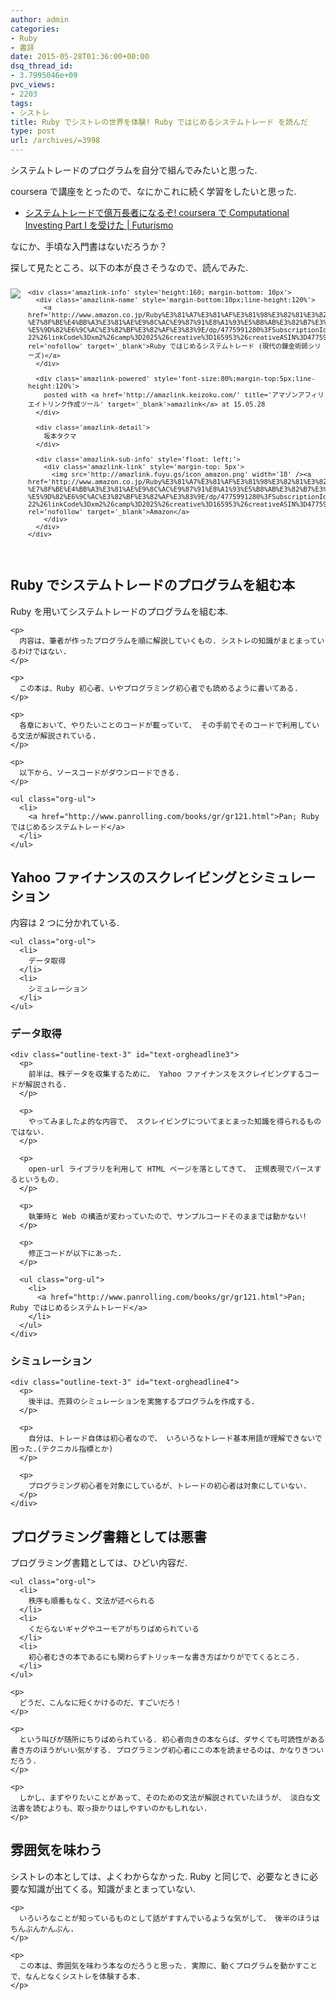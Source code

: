 ```yaml
---
author: admin
categories:
- Ruby
- 書評
date: 2015-05-28T01:36:00+00:00
dsq_thread_id:
- 3.7995046e+09
pvc_views:
- 2203
tags:
- シストレ
title: Ruby でシストレの世界を体験! Ruby ではじめるシステムトレード を読んだ
type: post
url: /archives/=3998
---
```


システムトレードのプログラムを自分で組んでみたいと思った. 

coursera で講座をとったので、なにかこれに続く学習をしたいと思った. 

<ul class="org-ul">
  <li>
    <a href="https://futurismo.biz/archives/2678">システムトレードで億万長者になるぞ! coursera で Computational Investing Part I を受けた | Futurismo</a>
  </li>
</ul>

なにか、手頃な入門書はないだろうか？ 

探して見たところ、以下の本が良さそうなので、読んでみた. 

<div class='amazlink-box' style='text-align:left;padding-bottom:20px;font-size:small;/zoom: 1;overflow: hidden;'>
  <div class='amazlink-list' style='clear: both;'>
    <div class='amazlink-image' style='float:left;margin:0px 12px 1px 0px;'>
      <a href='http://www.amazon.co.jp/Ruby%E3%81%A7%E3%81%AF%E3%81%98%E3%82%81%E3%82%8B%E3%82%B7%E3%82%B9%E3%83%86%E3%83%A0%E3%83%88%E3%83%AC%E3%83%BC%E3%83%89-%E7%8F%BE%E4%BB%A3%E3%81%AE%E9%8C%AC%E9%87%91%E8%A1%93%E5%B8%AB%E3%82%B7%E3%83%AA%E3%83%BC%E3%82%BA-%E5%9D%82%E6%9C%AC%E3%82%BF%E3%82%AF%E3%83%9E/dp/4775991280%3FSubscriptionId%3DAKIAJDINZW45GEGLXQQQ%26tag%3Dsleephacker-22%26linkCode%3Dxm2%26camp%3D2025%26creative%3D165953%26creativeASIN%3D4775991280' target='_blank' rel='nofollow'><img src='http://ecx.images-amazon.com/images/I/51k8mFR0UBL._SL160_.jpg' style='border: none;' /></a>
    </div>
    
    <div class='amazlink-info' style='height:160; margin-bottom: 10px'>
      <div class='amazlink-name' style='margin-bottom:10px;line-height:120%'>
        <a href='http://www.amazon.co.jp/Ruby%E3%81%A7%E3%81%AF%E3%81%98%E3%82%81%E3%82%8B%E3%82%B7%E3%82%B9%E3%83%86%E3%83%A0%E3%83%88%E3%83%AC%E3%83%BC%E3%83%89-%E7%8F%BE%E4%BB%A3%E3%81%AE%E9%8C%AC%E9%87%91%E8%A1%93%E5%B8%AB%E3%82%B7%E3%83%AA%E3%83%BC%E3%82%BA-%E5%9D%82%E6%9C%AC%E3%82%BF%E3%82%AF%E3%83%9E/dp/4775991280%3FSubscriptionId%3DAKIAJDINZW45GEGLXQQQ%26tag%3Dsleephacker-22%26linkCode%3Dxm2%26camp%3D2025%26creative%3D165953%26creativeASIN%3D4775991280' rel='nofollow' target='_blank'>Ruby ではじめるシステムトレード (現代の錬金術師シリーズ)</a>
      </div>
      
      <div class='amazlink-powered' style='font-size:80%;margin-top:5px;line-height:120%'>
        posted with <a href='http://amazlink.keizoku.com/' title='アマゾンアフィリエイトリンク作成ツール' target='_blank'>amazlink</a> at 15.05.28
      </div>
      
      <div class='amazlink-detail'>
        坂本タクマ
      </div>
      
      <div class='amazlink-sub-info' style='float: left;'>
        <div class='amazlink-link' style='margin-top: 5px'>
          <img src='http://amazlink.fuyu.gs/icon_amazon.png' width='18' /><a href='http://www.amazon.co.jp/Ruby%E3%81%A7%E3%81%AF%E3%81%98%E3%82%81%E3%82%8B%E3%82%B7%E3%82%B9%E3%83%86%E3%83%A0%E3%83%88%E3%83%AC%E3%83%BC%E3%83%89-%E7%8F%BE%E4%BB%A3%E3%81%AE%E9%8C%AC%E9%87%91%E8%A1%93%E5%B8%AB%E3%82%B7%E3%83%AA%E3%83%BC%E3%82%BA-%E5%9D%82%E6%9C%AC%E3%82%BF%E3%82%AF%E3%83%9E/dp/4775991280%3FSubscriptionId%3DAKIAJDINZW45GEGLXQQQ%26tag%3Dsleephacker-22%26linkCode%3Dxm2%26camp%3D2025%26creative%3D165953%26creativeASIN%3D4775991280' rel='nofollow' target='_blank'>Amazon</a>
        </div>
      </div>
    </div>
  </div>
</div>

<div id="outline-container-orgheadline1" class="outline-2">
  <h2 id="orgheadline1">
    Ruby でシステムトレードのプログラムを組む本
  </h2>
  
  <div class="outline-text-2" id="text-orgheadline1">
    <p>
      Ruby を用いてシステムトレードのプログラムを組む本.
    </p>
    
    <p>
      内容は、筆者が作ったプログラムを順に解説していくもの. シストレの知識がまとまっているわけではない.
    </p>
    
    <p>
      この本は、Ruby 初心者、いやプログラミング初心者でも読めるように書いてある.
    </p>
    
    <p>
      各章において、やりたいことのコードが載っていて、 その手前でそのコードで利用している文法が解説されている.
    </p>
    
    <p>
      以下から、ソースコードがダウンロードできる.
    </p>
    
    <ul class="org-ul">
      <li>
        <a href="http://www.panrolling.com/books/gr/gr121.html">Pan; Ruby ではじめるシステムトレード</a>
      </li>
    </ul>
  </div>
</div>

<div id="outline-container-orgheadline2" class="outline-2">
  <h2 id="orgheadline2">
    Yahoo ファイナンスのスクレイビングとシミュレーション
  </h2>
  
  <div class="outline-text-2" id="text-orgheadline2">
    <p>
      内容は 2 つに分かれている.
    </p>
    
    <ul class="org-ul">
      <li>
        データ取得
      </li>
      <li>
        シミュレーション
      </li>
    </ul>
  </div>
  
  <div id="outline-container-orgheadline3" class="outline-3">
    <h3 id="orgheadline3">
      データ取得
    </h3>
    
    <div class="outline-text-3" id="text-orgheadline3">
      <p>
        前半は、株データを収集するために、 Yahoo ファイナンスをスクレイビングするコードが解説される.
      </p>
      
      <p>
        やってみましたよ的な内容で、 スクレイビングについてまとまった知識を得られるものではない.
      </p>
      
      <p>
        open-url ライブラリを利用して HTML ページを落としてきて、 正規表現でパースするというもの.
      </p>
      
      <p>
        執筆時と Web の構造が変わっていたので、サンプルコードそのままでは動かない!
      </p>
      
      <p>
        修正コードが以下にあった.
      </p>
      
      <ul class="org-ul">
        <li>
          <a href="http://www.panrolling.com/books/gr/gr121.html">Pan; Ruby ではじめるシステムトレード</a>
        </li>
      </ul>
    </div>
  </div>
  
  <div id="outline-container-orgheadline4" class="outline-3">
    <h3 id="orgheadline4">
      シミュレーション
    </h3>
    
    <div class="outline-text-3" id="text-orgheadline4">
      <p>
        後半は、売買のシミュレーションを実施するプログラムを作成する.
      </p>
      
      <p>
        自分は、トレード自体は初心者なので、 いろいろなトレード基本用語が理解できないで困った.(テクニカル指標とか)
      </p>
      
      <p>
        プログラミング初心者を対象にしているが、トレードの初心者は対象にしていない.
      </p>
    </div>
  </div>
</div>

<div id="outline-container-orgheadline5" class="outline-2">
  <h2 id="orgheadline5">
    プログラミング書籍としては悪書
  </h2>
  
  <div class="outline-text-2" id="text-orgheadline5">
    <p>
      プログラミング書籍としては、ひどい内容だ.
    </p>
    
    <ul class="org-ul">
      <li>
        秩序も順番もなく、文法が述べられる
      </li>
      <li>
        くだらないギャグやユーモアがちりばめられている
      </li>
      <li>
        初心者むきの本であるにも関わらずトリッキーな書き方ばかりがでてくるところ.
      </li>
    </ul>
    
    <p>
      どうだ、こんなに短くかけるのだ、すごいだろ！
    </p>
    
    <p>
      という叫びが随所にちりばめられている. 初心者向きの本ならば、ダサくても可読性がある書き方のほうがいい気がする. プログラミング初心者にこの本を読ませるのは、かなりきついだろう.
    </p>
    
    <p>
      しかし、まずやりたいことがあって、そのための文法が解説されていたほうが、 淡白な文法書を読むよりも、取っ掛かりはしやすいのかもしれない.
    </p>
  </div>
</div>

<div id="outline-container-orgheadline6" class="outline-2">
  <h2 id="orgheadline6">
    雰囲気を味わう
  </h2>
  
  <div class="outline-text-2" id="text-orgheadline6">
    <p>
      シストレの本としては、よくわからなかった. Ruby と同じで、必要なときに必要な知識が出てくる。知識がまとまっていない.
    </p>
    
    <p>
      いろいろなことが知っているものとして話がすすんでいるような気がして、 後半のほうはちんぷんかんぷん.
    </p>
    
    <p>
      この本は、雰囲気を味わう本なのだろうと思った. 実際に、動くプログラムを動かすことで、なんとなくシストレを体験する本.
    </p>
  </div>
</div>